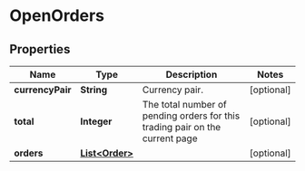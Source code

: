 
# OpenOrders

## Properties

Name | Type | Description | Notes
------------ | ------------- | ------------- | -------------
**currencyPair** | **String** | Currency pair. |  [optional]
**total** | **Integer** | The total number of pending orders for this trading pair on the current page |  [optional]
**orders** | [**List&lt;Order&gt;**](Order.md) |  |  [optional]


